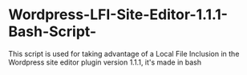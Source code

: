 # Wordpress-LFI-Site-Editor-1.1.1-Bash-Script-
This script is used for taking advantage of a Local File Inclusion in the Wordpress site editor plugin version 1.1.1, it's made in bash
